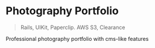 # Photography Portfolio

>Rails, UIKit, Paperclip. AWS S3, Clearance

Professional photography portfolio with cms-like features